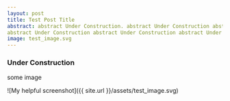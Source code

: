 ```yaml
---
layout: post
title: Test Post Title
abstract: abstract Under Construction. abstract Under Construction abstract Under Construction abstract Under Construction abstract Under Construction abstract Under Construction abstract Under Construction
abstract Under Construction abstract Under Construction abstract Under Construction abstract Under Construction
image: test_image.svg
---
```


### Under Construction
some image

![My helpful screenshot]({{ site.url }}/assets/test_image.svg)
